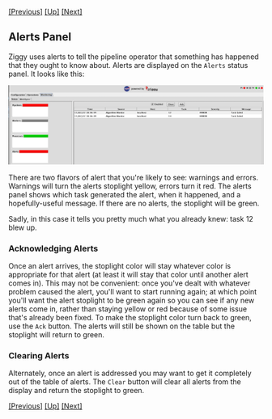 [[Previous]](monitoring.md)
[[Up]](ziggy-gui-troubleshooting.md)
[[Next]](display-logs.md)

## Alerts Panel

Ziggy uses alerts to tell the pipeline operator that something has happened that they ought to know about. Alerts are displayed on the `Alerts` status panel. It looks like this:

![](images/monitoring-alerts.png)

There are two flavors of alert that you're likely to see: warnings and errors. Warnings will turn the alerts stoplight yellow, errors turn it red. The alerts panel shows which task generated the alert, when it happened, and a hopefully-useful message. If there are no alerts, the stoplight will be green. 

Sadly, in this case it tells you pretty much what you already knew: task 12 blew up. 

### Acknowledging Alerts

Once an alert arrives, the stoplight color will stay whatever color is appropriate for that alert (at least it will stay that color until another alert comes in). This may not be convenient: once you've dealt with whatever problem caused the alert, you'll want to start running again; at which point you'll want the alert stoplight to be green again so you can see if any new alerts come in, rather than staying yellow or red because of some issue that's already been fixed. To make the stoplight color turn back to green, use the `Ack` button. The alerts will still be shown on the table but the stoplight will return to green.

### Clearing Alerts

Alternately, once an alert is addressed you may want to get it completely out of the table of alerts. The `Clear` button will clear all alerts from the display and return the stoplight to green. 

[[Previous]](monitoring.md)
[[Up]](ziggy-gui-troubleshooting.md)
[[Next]](display-logs.md)
